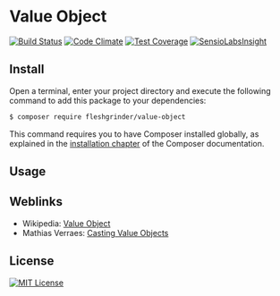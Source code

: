 # Value Object
[![Build Status](https://travis-ci.org/Fleshgrinder/php-value-object.svg)](https://travis-ci.org/Fleshgrinder/php-value-object)
[![Code Climate](https://codeclimate.com/github/Fleshgrinder/php-value-object/badges/gpa.svg)](https://codeclimate.com/github/Fleshgrinder/php-value-object)
[![Test Coverage](https://codeclimate.com/github/Fleshgrinder/php-value-object/badges/coverage.svg)](https://codeclimate.com/github/Fleshgrinder/php-value-object/coverage)
[![SensioLabsInsight](https://insight.sensiolabs.com/projects/512975d9-5cd0-4f65-9334-31bbe732d6de/mini.png)](https://insight.sensiolabs.com/projects/512975d9-5cd0-4f65-9334-31bbe732d6de)

## Install
Open a terminal, enter your project directory and execute the following command to add this package to your
 dependencies:

```bash
$ composer require fleshgrinder/value-object
```

This command requires you to have Composer installed globally, as explained in the
 [installation chapter](https://getcomposer.org/doc/00-intro.md) of the Composer documentation.

## Usage

## Weblinks
- Wikipedia: [Value Object](https://en.wikipedia.org/wiki/Value_object)
- Mathias Verraes: [Casting Value Objects](http://verraes.net/2013/02/casting-value-objects/)

## License
[![MIT License](https://upload.wikimedia.org/wikipedia/commons/thumb/c/c3/License_icon-mit.svg/48px-License_icon-mit.svg.png)](https://opensource.org/licenses/MIT)
